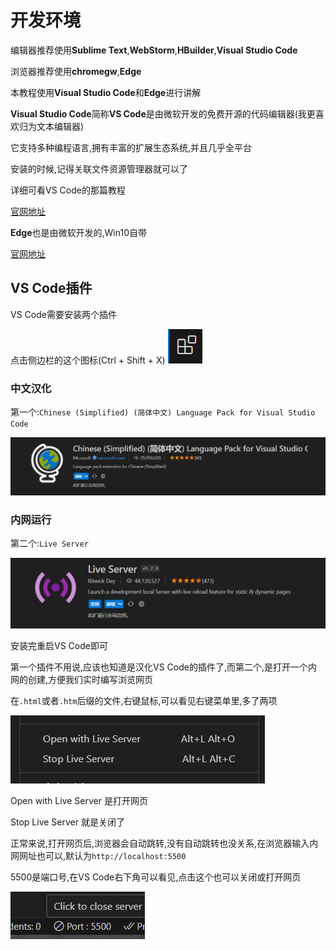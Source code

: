 # 开发环境

编辑器推荐使用**Sublime Text**,**WebStorm**,**HBuilder**,**Visual Studio Code**

浏览器推荐使用**chromegw**,**Edge**



本教程使用**Visual Studio Code**和**Edge**进行讲解

**Visual Studio Code**简称**VS Code**是由微软开发的免费开源的代码编辑器(我更喜欢归为文本编辑器)

它支持多种编程语言,拥有丰富的扩展生态系统,并且几乎全平台

安装的时候,记得关联文件资源管理器就可以了

详细可看VS Code的那篇教程

[官网地址](https://code.visualstudio.com/)



**Edge**也是由微软开发的,Win10自带

[官网地址](https://www.microsoft.com/zh-cn/edge)



## VS Code插件

VS Code需要安装两个插件

点击侧边栏的这个图标(Ctrl + Shift + X) ![2-1](assets/2-1.png)

### 中文汉化

第一个:`Chinese (Simplified) (简体中文) Language Pack for Visual Studio Code`

![2-2](assets/2-2.png)

### 内网运行

第二个:`Live Server`

![2-3](assets/2-3.png)

安装完重启VS Code即可

第一个插件不用说,应该也知道是汉化VS Code的插件了,而第二个,是打开一个内网的创建,方便我们实时编写浏览网页

在`.html`或者`.htm`后缀的文件,右键鼠标,可以看见右键菜单里,多了两项

![2-4](assets/2-4.png)

Open with Live Server 是打开网页

Stop Live Server 就是关闭了

正常来说,打开网页后,浏览器会自动跳转,没有自动跳转也没关系,在浏览器输入内网网址也可以,默认为`http://localhost:5500`

5500是端口号,在VS Code右下角可以看见,点击这个也可以关闭或打开网页

![2-5](assets/2-5.png)